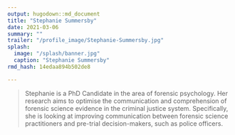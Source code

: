 ```yaml
---
output: hugodown::md_document
title: "Stephanie Summersby"
date: 2021-03-06
summary: ""
trailer: "/profile_image/Stephanie-Summersby.jpg"
splash:
  image: "/splash/banner.jpg"
  caption: "Stephanie Summersby"
rmd_hash: 14edaa894b502de8

---
```


> Stephanie is a PhD Candidate in the area of forensic psychology. Her research aims to optimise the communication and comprehension of forensic science evidence in the criminal justice system. Specifically, she is looking at improving communication between forensic science practitioners and pre-trial decision-makers, such as police officers.

